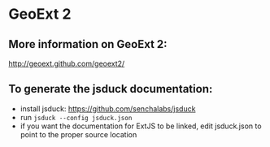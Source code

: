 # GeoExt 2

## More information on GeoExt 2:

http://geoext.github.com/geoext2/

## To generate the jsduck documentation:

* install jsduck: https://github.com/senchalabs/jsduck
* run `jsduck --config jsduck.json`
* if you want the documentation for ExtJS to be linked, edit jsduck.json to point to the proper source location
